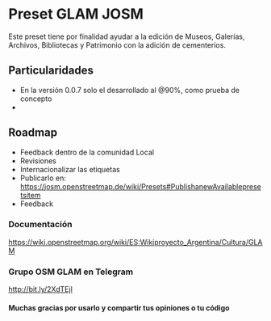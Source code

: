 # Preset GLAM JOSM

Este preset tiene por finalidad ayudar a la edición de Museos, Galerías, Archivos, Bibliotecas y Patrimonio con la adición de cementerios.

## Particularidades

* En la versión 0.0.7 solo el <group name="Museos"> desarrollado al @90%, como prueba de concepto
*


## Roadmap

* Feedback dentro de la comunidad Local
* Revisiones
* Internacionalizar las etiquetas
* Publicarlo en: https://josm.openstreetmap.de/wiki/Presets#PublishanewAvailablepresetsitem
* Feedback


### Documentación

https://wiki.openstreetmap.org/wiki/ES:Wikiproyecto_Argentina/Cultura/GLAM

### Grupo OSM GLAM en Telegram

http://bit.ly/2XdTEjl


#### Muchas gracias por usarlo y compartir tus opiniones o tu código
